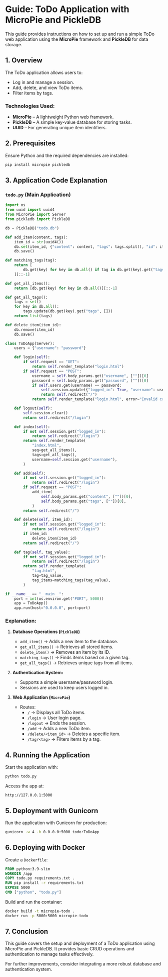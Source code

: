 # Guide: ToDo Application with MicroPie and PickleDB

This guide provides instructions on how to set up and run a simple ToDo web application using the **MicroPie** framework and **PickleDB** for data storage.

## **1. Overview**

The ToDo application allows users to:

- Log in and manage a session.
- Add, delete, and view ToDo items.
- Filter items by tags.

### **Technologies Used:**
- **MicroPie** – A lightweight Python web framework.
- **PickleDB** – A simple key-value database for storing tasks.
- **UUID** – For generating unique item identifiers.


## **2. Prerequisites**

Ensure Python and the required dependencies are installed:

```bash
pip install micropie pickledb
```


## **3. Application Code Explanation**

### **`todo.py` (Main Application)**

```python
import os
from uuid import uuid4
from MicroPie import Server
from pickledb import PickleDB

db = PickleDB("todo.db")

def add_item(content, tags):
    item_id = str(uuid4())
    db.set(item_id, {"content": content, "tags": tags.split(), "id": item_id})
    db.save()

def matching_tags(tag):
    return [
        db.get(key) for key in db.all() if tag in db.get(key).get("tags", [])
    ][::-1]

def get_all_items():
    return [db.get(key) for key in db.all()][::-1]

def get_all_tags():
    tags = set()
    for key in db.all():
        tags.update(db.get(key).get("tags", []))
    return list(tags)

def delete_item(item_id):
    db.remove(item_id)
    db.save()

class ToDoApp(Server):
    users = {"username": "password"}

    def login(self):
        if self.request == "GET":
            return self.render_template("login.html")
        if self.request == "POST":
            username = self.body_params.get("username", [""])[0]
            password = self.body_params.get("password", [""])[0]
            if self.users.get(username) == password:
                self.session.update({"logged_in": True, "username": username})
                return self.redirect("/")
            return self.render_template("login.html", error="Invalid credentials")

    def logout(self):
        self.session.clear()
        return self.redirect("/login")

    def index(self):
        if not self.session.get("logged_in"):
            return self.redirect("/login")
        return self.render_template(
            "index.html",
            seq=get_all_items(),
            tags=get_all_tags(),
            username=self.session.get("username"),
        )

    def add(self):
        if not self.session.get("logged_in"):
            return self.redirect("/login")
        if self.request == "POST":
            add_item(
                self.body_params.get("content", [""])[0],
                self.body_params.get("tags", [""])[0],
            )
        return self.redirect("/")

    def delete(self, item_id):
        if not self.session.get("logged_in"):
            return self.redirect("/login")
        if item_id:
            delete_item(item_id)
        return self.redirect("/")

    def tag(self, tag_value):
        if not self.session.get("logged_in"):
            return self.redirect("/login")
        return self.render_template(
            "tag.html",
            tag=tag_value,
            tag_items=matching_tags(tag_value),
        )

if __name__ == "__main__":
    port = int(os.environ.get("PORT", 5000))
    app = ToDoApp()
    app.run(host="0.0.0.0", port=port)
```

### **Explanation:**

1. **Database Operations (`PickleDB`)**
   - `add_item()` → Adds a new item to the database.
   - `get_all_items()` → Retrieves all stored items.
   - `delete_item()` → Removes an item by its ID.
   - `matching_tags()` → Finds items based on a given tag.
   - `get_all_tags()` → Retrieves unique tags from all items.

2. **Authentication System:**
   - Supports a simple username/password login.
   - Sessions are used to keep users logged in.

3. **Web Application (`MicroPie`)**
   - Routes:
     - `/` → Displays all ToDo items.
     - `/login` → User login page.
     - `/logout` → Ends the session.
     - `/add` → Adds a new ToDo item.
     - `/delete/<item_id>` → Deletes a specific item.
     - `/tag/<tag>` → Filters items by a tag.


## **4. Running the Application**

Start the application with:

```bash
python todo.py
```

Access the app at:

```
http://127.0.0.1:5000
```


## **5. Deployment with Gunicorn**

Run the application with Gunicorn for production:

```bash
gunicorn -w 4 -b 0.0.0.0:5000 todo:ToDoApp
```


## **6. Deploying with Docker**

Create a `Dockerfile`:

```dockerfile
FROM python:3.9-slim
WORKDIR /app
COPY todo.py requirements.txt .
RUN pip install -r requirements.txt
EXPOSE 5000
CMD ["python", "todo.py"]
```

Build and run the container:

```bash
docker build -t micropie-todo .
docker run -p 5000:5000 micropie-todo
```


## **7. Conclusion**

This guide covers the setup and deployment of a ToDo application using MicroPie and PickleDB. It provides basic CRUD operations and authentication to manage tasks effectively.

For further improvements, consider integrating a more robust database and authentication system.


